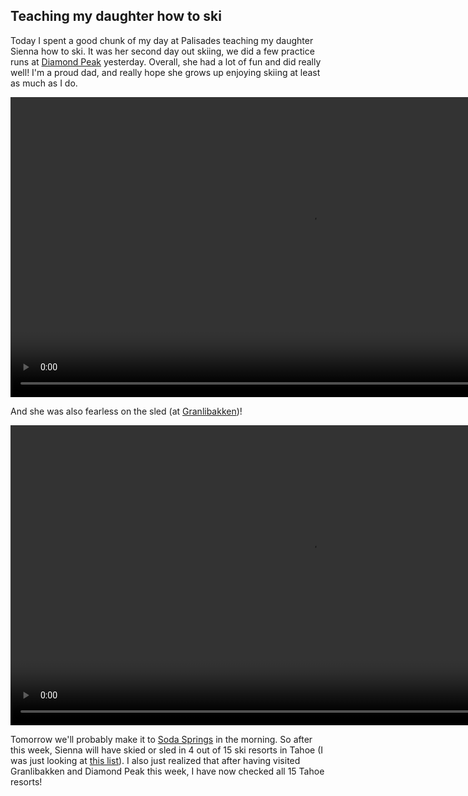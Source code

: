 ## Teaching my daughter how to ski

Today I spent a good chunk of my day at Palisades teaching my daughter Sienna how to ski.
It was her second day out skiing, we did a few practice runs at [Diamond Peak](https://www.diamondpeak.com/) yesterday.
Overall, she had a lot of fun and did really well! I'm a proud dad, and really hope she grows
up enjoying skiing at least as much as I do.

<div style="width:100%;height:480px;background-color:black;text-align:center;">
  <video style="height:100%;" controls>
    <source src="https://video-downloads.googleusercontent.com/AGQNM9L94D52fCvoUPoz7ixG_mfcRrm7L4YaiXfUAVF_ngvXWh4g6OXtErMmoPv67sLL6jQ8_y3TnCjaFVgkYVvhDf5Z-C__-ZiJ8z-0-0YSwBxSiozcf9gfcQTcz5tfC3a8-Md_opAEDdY2iw2HrqY-m8jtjdoCEMQtKeK0wELdMLvlIrrG0brsFI2zoxkp4hHbEsbIZAZrcFCZDTraO5VIy86aFVX_NyCnZXrK2fj2L67RGj1Vpj5RPRtG8-4_PGjnWyBqkK_GVYHUYNwwaaL4l5N8pLhVyIs1UAReYQI8Dm6j-06o11Nvryw8JsVfSkrjqsmjvwWLkZMnb6HNW2MB0DlHh1KE22JA5SP3xHTL1y3cejucZuDhHyiD6Ib_3XDX4qLbZI-_i8x8EsfZ6h-PLjImMpiDUtQQL_cDQVm3cLWRFsBFfXDARjSe_S6rf8vbo1hPrd_XnH9EQhkFJVt63gjR0XmSwNXIyK2VB2YX87eQRdsYvmwm0QCwtA5p7q5QQhem0Rwxg_Yk3M85M-cU-vbYbl8H7Ozqthrrv5PtDNpamF7yWBe08vPouTQpFhPMv3IFm4COJwHnQPE4Or6hYsq9xtBNimSc90zbBktU3SA6OBN4OehUMbo_zEySaO7J4WabOImygqCxYyixBcImIUadVC2ibySrpha-DR6feDihRwfIQ4MAINXv9K0I6GNjqOG4LGjYjduC5XLH-E7Oq1RF_IHevhmgw_nXObpCFq8g8wFG9XqPN4iSRhmuUfLVzPVtPi0TEfOZ0VqLtGfavWa80w8NiwDpHeGO3e8sJs3fT4Fj864tJpe8fJWuCq8njT5NKK6xYFDDpK0DqRwzNBVJVjw8pl5G8wtmDWr7oH83xo-hLVY" type="video/mp4">
  </video>
</div>

And she was also fearless on the sled (at [Granlibakken](https://sledding.granlibakken.com/))!

<div style="width:100%;height:480px;background-color:black;text-align:center;">
  <video style="height:100%;" controls>
    <source src="https://video-downloads.googleusercontent.com/AGQNM9Kal20_CjZIHPLNrBdLRaWS8IQhSwvqc-pHYePnKuiVQqXWc4EZfsvmtTiQppV-UwRFj2dNs3IGdoHIXvTZcKAJcLKwIcmI7KhpIFwdWyNltgN-taH643hAqprGET7Ub0kNtFmRcQvzuunP8z4ws1FlTiHzSaw6UyTMzePZBzx43qiHyLpLyBDCn7mxcUlFnmflsbnQcJnwPs3Im14dl7W1LmQYxh048dDFjxuBI6zbCqrzEisZ8Qqbh8rfmIdOjWbOELQjUsk5MK0aOlPkUBW9uWBc5dmnO9ACus1sl54tlzfhD72MUu_Ujooxj09hL_TAyFjd0Qx4DK4SCfM7FyEvMTYC5qgE5L80qgVT2RUV2Lb9U64KoBsVhSaPwpDyktJCFiAIanxIo_JmcV8g3IxSpXH3Rqe4tomEY2GauKMXcxnWDz4WOEjl2vJ6Nps4J11a8bSN2VGypyUZjajtm6FyvnAFLUAY7BAG6jkOQ6DQU_VIFGuV1QR3iCQCtPYYvAuc5jbsWNjiBUUsXOENNhPmXE1LHO8P4JL7C89raDbrQfqfFm-cJM4RgPADVJhMFmCTxnAZFu0RJ0GN2lHuoVBi7iSuf-jd1sYBybEXV_7VgfmTMupapKnYzUCTBm1__ALcV-MD_dyg90rXigmIXuP19VP4TdmtdYRSRx2LIOVUwfnLWuIF3nQXjuqFDGJN2E-YP-T-w8_WznnH2QOGvdAiy5KiK3BBTTU7ZiVcovkSmFAIFOm1a0P9zXp7yUrrivhIxVepT50RzWO0WViVuGc2UTdbMUFqob8qrnC2VOXtL7Lw8k3taBkx4zb0hYrhLoh1UPagG4dINBWERaaKp9VVhH6noXlBy8ZSCXMalXOSayNXWTo?authuser=0" type="video/mp4">
  </video>
</div>

Tomorrow we'll probably make it to [Soda Springs](https://skisodasprings.com) in the morning. So after this week, Sienna will have skied or sled in 4 out of 15 ski resorts in Tahoe (I was just looking at [this list](https://www.skiresort.info/ski-resorts/lake-tahoe/)). I also just realized that after having visited Granlibakken and Diamond Peak this week, I have now checked all 15 Tahoe resorts!
